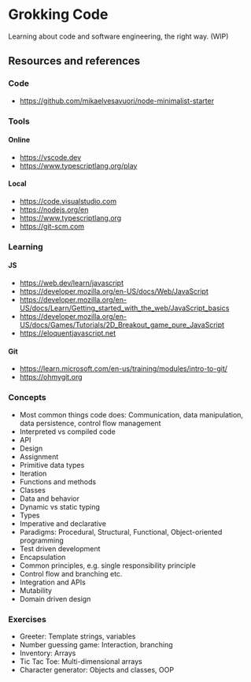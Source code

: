# Grokking Code

Learning about code and software engineering, the right way. (WIP)

## Resources and references

### Code

- https://github.com/mikaelvesavuori/node-minimalist-starter

### Tools

#### Online

- https://vscode.dev
- https://www.typescriptlang.org/play

#### Local

- https://code.visualstudio.com
- https://nodejs.org/en
- https://www.typescriptlang.org
- https://git-scm.com

### Learning

#### JS

- https://web.dev/learn/javascript
- https://developer.mozilla.org/en-US/docs/Web/JavaScript
- https://developer.mozilla.org/en-US/docs/Learn/Getting_started_with_the_web/JavaScript_basics
- https://developer.mozilla.org/en-US/docs/Games/Tutorials/2D_Breakout_game_pure_JavaScript
- https://eloquentjavascript.net

#### Git

- https://learn.microsoft.com/en-us/training/modules/intro-to-git/
- https://ohmygit.org

### Concepts

- Most common things code does: Communication, data manipulation, data persistence, control flow management
- Interpreted vs compiled code
- API
- Design
- Assignment
- Primitive data types
- Iteration
- Functions and methods
- Classes
- Data and behavior
- Dynamic vs static typing
- Types
- Imperative and declarative
- Paradigms: Procedural, Structural, Functional, Object-oriented programming
- Test driven development
- Encapsulation
- Common principles, e.g. single responsibility principle
- Control flow and branching etc.
- Integration and APIs
- Mutability
- Domain driven design

### Exercises

- Greeter: Template strings, variables
- Number guessing game: Interaction, branching
- Inventory: Arrays
- Tic Tac Toe: Multi-dimensional arrays
- Character generator: Objects and classes, OOP
